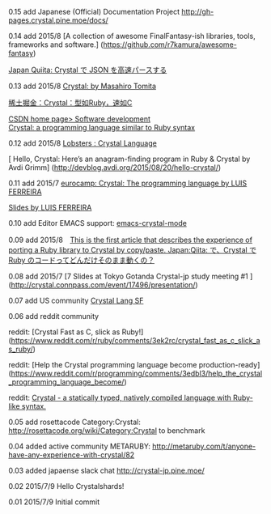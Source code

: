 0.15 add Japanese (Official) Documentation Project http://gh-pages.crystal.pine.moe/docs/


0.14 add 2015/8 [A collection of awesome FinalFantasy-ish libraries, tools, frameworks and software.]
(https://github.com/r7kamura/awesome-fantasy)

[Japan Quiita: Crystal で JSON を高速パースする](http://qiita.com/pine613/items/b2a6c3214b9533e54070)

0.13 add 2015/8 
[Crystal: by Masahiro Tomita](http://sssslide.com/www.slideshare.net/tmtm/crystal-51973486)

[稀土掘金：Crystal：型如Ruby，速如C](http://gold.xitu.io/entry/55d2fb5e60b22b8ded2195c8)

[CSDN home page> Software development	
Crystal: a programming language similar to Ruby syntax](http://prog3.com/article/2015-08-14/2825458-Crystal)

0.12 add 2015/8
[Lobsters : Crystal Language](https://lobste.rs/s/4867h0/crystal_language/comments/bxnocj)

[ Hello, Crystal: Here’s an anagram-finding program in Ruby & Crystal  by Avdi Grimm]
(http://devblog.avdi.org/2015/08/20/hello-crystal/)


0.11 add 2015/7 [eurocamp: Crystal: The programming language by LUIS FERREIRA](http://2015.eurucamp.org/speakers/#luis-ferreira)

[Slides by LUIS FERREIRA](https://www.youtube.com/watch?v=aEDnRjor21Y)


0.10 add Editor EMACS support: [emacs-crystal-mode](https://github.com/jpellerin/emacs-crystal-mode)


0.09 add 2015/8　[This is the first article that describes the experience of porting a Ruby library to Crystal by copy/paste.   Japan:Qiita:  で、Crystal で Ruby のコードってどんだけそのまま動くの？](http://qiita.com/5t111111/items/2d7133ef8dfac2e53f25)

0.08 add 2015/7 [7 Slides at Tokyo Gotanda Crystal-jp study meeting #1 ]
(http://crystal.connpass.com/event/17496/presentation/)

0.07 add US community
[Crystal Lang SF](http://www.meetup.com/Crystal-Lang-SF/events/224241751/)

0.06 add reddit community

reddit: [Crystal Fast as C, slick as Ruby!]
(https://www.reddit.com/r/ruby/comments/3ek2rc/crystal_fast_as_c_slick_as_ruby/)

reddit: [Help the Crystal programming language become production-ready]
(https://www.reddit.com/r/programming/comments/3edbl3/help_the_crystal_programming_language_become/)

reddit: [Crystal - a statically typed, natively compiled language with Ruby-like syntax.](https://www.reddit.com/r/programming/comments/3eftjc/crystal_a_statically_typed_natively_compiled/)


0.05 add rosettacode Category:Crystal: http://rosettacode.org/wiki/Category:Crystal  to benchmark

0.04 added active community METARUBY: http://metaruby.com/t/anyone-have-any-experience-with-crystal/82

0.03 added japaense slack chat http://crystal-jp.pine.moe/

0.02 2015/7/9 Hello Crystalshards!

0.01 2015/7/9 Initial commit

